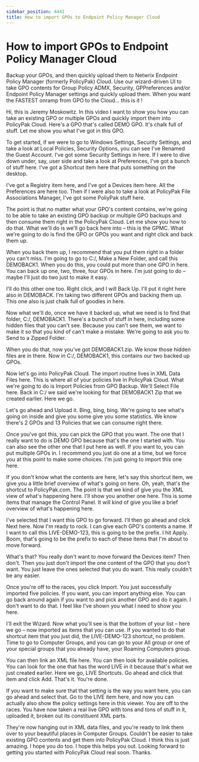 ```yaml
---
sidebar_position: 4441
title: How to import GPOs to Endpoint Policy Manager Cloud
---
```


# How to import GPOs to Endpoint Policy Manager Cloud

Backup your GPOs, and then quickly upload them to Netwrix Endpoint Policy Manager (formerly PolicyPak) Cloud. Use our wizard-driven UI to take GPO contents for Group Policy ADMX, Security, GPPreferences and/or Endpoint Policy Manager settings and quickly upload them. When you want the FASTEST onramp from GPO to the Cloud... this is it !

Hi, this is Jeremy Moskowitz. In this video I want to show you how you can take an existing GPO or multiple GPOs and quickly import them into PolicyPak Cloud. Here's a GPO that's called DEMO GPO. It's chalk full of stuff. Let me show you what I've got in this GPO.

To get started, if we were to go to Windows Settings, Security Settings, and take a look at Local Policies, Security Options, you can see I've Renamed the Guest Account. I've got some Security Settings in here. If I were to dive down under, say, user side and take a look at Preferences, I've got a bunch of stuff here. I've got a Shortcut item here that puts something on the desktop.

I've got a Registry item here, and I've got a Devices item here. All the Preferences are here too. Then if I were also to take a look at PolicyPak File Associations Manager, I've got some PoliyPak stuff here.

The point is that no matter what your GPO's content contains, we're going to be able to take an existing GPO backup or multiple GPO backups and then consume them right in the PolicyPak Cloud. Let me show you how to do that. What we'll do is we'll go back here into – this is the GPMC. What we're going to do is find the GPO or GPOs you want and right click and back them up.

When you back them up, I recommend that you put them right in a folder you can't miss. I'm going to go to C:/, Make a New Folder, and call this DEMOBACK1. When you do this, you could put more than one GPO in here. You can back up one, two, three, four GPOs in here. I'm just going to do – maybe I'll just do two just to make it easy.

I'll do this other one too. Right click, and I will Back Up. I'll put it right here also in DEMOBACK. I'm taking two different GPOs and backing them up. This one also is just chalk full of goodies in here.

Now what we'll do, once we have it backed up, what we need is to find that folder, C:/, DEMOBACK1. There's a bunch of stuff in here, including some hidden files that you can't see. Because you can't see them, we want to make it so that you kind of can't make a mistake. We're going to ask you to Send to a Zipped Folder.

When you do that, now you've got DEMOBACK1.zip. We know those hidden files are in there. Now in C:/, DEMOBACK1, this contains our two backed up GPOs.

Now let's go into PolicyPak Cloud. The import routine lives in XML Data Files here. This is where all of your policies live in PolicyPak Cloud. What we're going to do is Import Policies from GPO Backup. We'll Select File here. Back in C:/ we said we're looking for that DEMOBACK1 Zip that we created earlier. Here we go.

Let's go ahead and Upload it. Bing, bing, bing. We're going to see what's going on inside and give you some give you some statistics. We know there's 2 GPOs and 13 Policies that we can consume right there.

Once you've got this, you can pick the GPO that you want. The one that I really want to do is DEMO GPO because that's the one I started with. You can also see the other one that I put here as well. If you want to, you can put multiple GPOs in. I recommend you just do one at a time, but we force you at this point to make some choices. I'm just going to import this one here.

If you don't know what the contents are here, let's say this shortcut item, we give you a little brief overview of what's going on here. Oh, yeah, that's the shortcut to PolicyPak.com. The point is that we kind of give you the XML view of what's happening here. I'll show you another one here. This is some items that manage the Control Panel. It will kind of give you like a brief overview of what's happening here.

I've selected that I want this GPO to go forward. I'll then go ahead and click Next here. Now I'm ready to rock. I can give each GPO's contents a name. If I want to call this LIVE-DEMO-123, this is going to be the prefix. I hit Apply. Boom, that's going to be the prefix to each of these items that I'm about to move forward.

What's that? You really don't want to move forward the Devices item? Then don't. Then you just don't import the one content of the GPO that you don't want. You just leave the ones selected that you do want. This really couldn't be any easier.

Once you're off to the races, you click Import. You just successfully imported five policies. If you want, you can import anything else. You can go back around again if you want to and pick another GPO and do it again. I don't want to do that. I feel like I've shown you what I need to show you here.

I'll exit the Wizard. Now what you'll see is that the bottom of your list – here we go – now imported as items that you can use. If you wanted to do that shortcut item that you just did, the LIVE-DEMO-123 shortcut, no problem. Time to go to Computer Groups, and you can go to your All group or one of your special groups that you already have, your Roaming Computers group.

You can then link an XML file here. You can then look for available policies. You can look for the one that has the word LIVE in it because that's what we just created earlier. Here we go, LIVE Shortcuts. Go ahead and click that item and click Add. That's it. You're done.

If you want to make sure that that setting is the way you want here, you can go ahead and select that. Go to the LIVE item here, and now you can actually also show the policy settings here in this viewer. You are off to the races. You have now taken a real live GPO with tons and tons of stuff in it, uploaded it, broken out its constituent XML parts.

They're now hanging out in XML data files, and you're ready to link them over to your beautiful places in Computer Groups. Couldn't be easier to take existing GPO contents and get them into PolicyPak Cloud. I think this is just amazing. I hope you do too. I hope this helps you out. Looking forward to getting you started with PolicyPak Cloud real soon. Thanks.